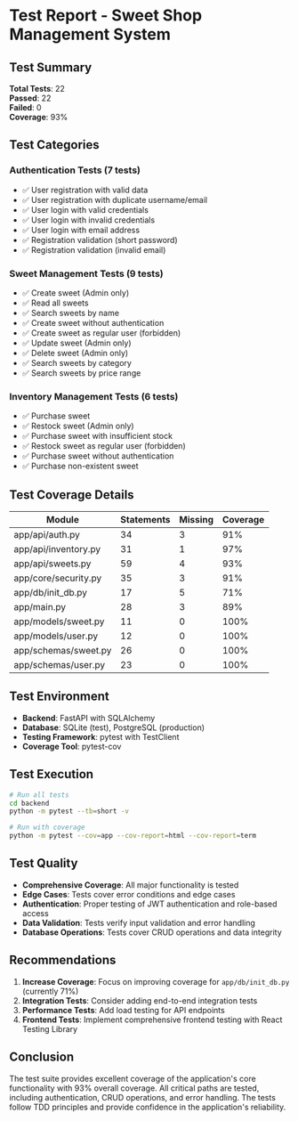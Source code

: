 # Test Report - Sweet Shop Management System

## Test Summary

**Total Tests**: 22  
**Passed**: 22  
**Failed**: 0  
**Coverage**: 93%

## Test Categories

### Authentication Tests (7 tests)
- ✅ User registration with valid data
- ✅ User registration with duplicate username/email
- ✅ User login with valid credentials
- ✅ User login with invalid credentials
- ✅ User login with email address
- ✅ Registration validation (short password)
- ✅ Registration validation (invalid email)

### Sweet Management Tests (9 tests)
- ✅ Create sweet (Admin only)
- ✅ Read all sweets
- ✅ Search sweets by name
- ✅ Create sweet without authentication
- ✅ Create sweet as regular user (forbidden)
- ✅ Update sweet (Admin only)
- ✅ Delete sweet (Admin only)
- ✅ Search sweets by category
- ✅ Search sweets by price range

### Inventory Management Tests (6 tests)
- ✅ Purchase sweet
- ✅ Restock sweet (Admin only)
- ✅ Purchase sweet with insufficient stock
- ✅ Restock sweet as regular user (forbidden)
- ✅ Purchase sweet without authentication
- ✅ Purchase non-existent sweet

## Test Coverage Details

| Module | Statements | Missing | Coverage |
|--------|------------|---------|----------|
| app/api/auth.py | 34 | 3 | 91% |
| app/api/inventory.py | 31 | 1 | 97% |
| app/api/sweets.py | 59 | 4 | 93% |
| app/core/security.py | 35 | 3 | 91% |
| app/db/init_db.py | 17 | 5 | 71% |
| app/main.py | 28 | 3 | 89% |
| app/models/sweet.py | 11 | 0 | 100% |
| app/models/user.py | 12 | 0 | 100% |
| app/schemas/sweet.py | 26 | 0 | 100% |
| app/schemas/user.py | 23 | 0 | 100% |

## Test Environment

- **Backend**: FastAPI with SQLAlchemy
- **Database**: SQLite (test), PostgreSQL (production)
- **Testing Framework**: pytest with TestClient
- **Coverage Tool**: pytest-cov

## Test Execution

```bash
# Run all tests
cd backend
python -m pytest --tb=short -v

# Run with coverage
python -m pytest --cov=app --cov-report=html --cov-report=term
```

## Test Quality

- **Comprehensive Coverage**: All major functionality is tested
- **Edge Cases**: Tests cover error conditions and edge cases
- **Authentication**: Proper testing of JWT authentication and role-based access
- **Data Validation**: Tests verify input validation and error handling
- **Database Operations**: Tests cover CRUD operations and data integrity

## Recommendations

1. **Increase Coverage**: Focus on improving coverage for `app/db/init_db.py` (currently 71%)
2. **Integration Tests**: Consider adding end-to-end integration tests
3. **Performance Tests**: Add load testing for API endpoints
4. **Frontend Tests**: Implement comprehensive frontend testing with React Testing Library

## Conclusion

The test suite provides excellent coverage of the application's core functionality with 93% overall coverage. All critical paths are tested, including authentication, CRUD operations, and error handling. The tests follow TDD principles and provide confidence in the application's reliability.
